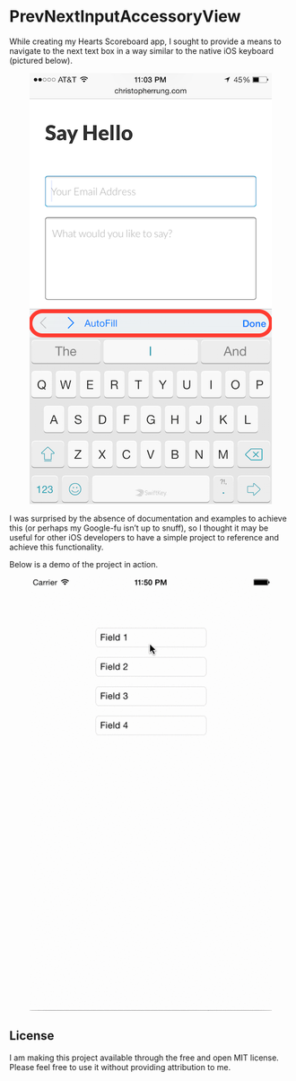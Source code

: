# PrevNextInputAccessoryView

While creating my Hearts Scoreboard app, I sought to provide a means to navigate to the next text box in a way similar to the native iOS keyboard (pictured below).

<p align="center">
  <img src="https://raw.githubusercontent.com/clrung/PrevNextInputAccessoryView/master/README%20images/nativePrevNext.png" alt="Native Accessory View"/>
</p>

I was surprised by the absence of documentation and examples to achieve this (or perhaps my Google-fu isn’t up to snuff), so I thought it may be useful for other iOS developers to have a simple project to reference and achieve this functionality.

Below is a demo of the project in action.

<p align="center">
  <img src="https://raw.githubusercontent.com/clrung/PrevNextInputAccessoryView/master/README%20images/prevNextDemo.gif" alt="Demo"/>
</p>

## License

I am making this project available through the free and open MIT license.  Please feel free to use it without providing attribution to me.